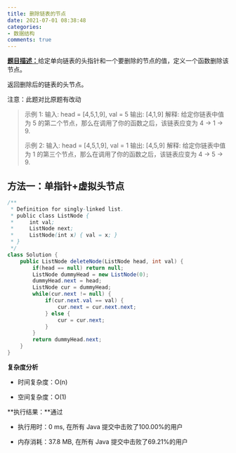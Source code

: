 ```yaml
---
title: 删除链表的节点
date: 2021-07-01 08:38:48
categories:
- 数据结构
comments: true
---
```


[**题目描述：**](https://leetcode-cn.com/problems/shan-chu-lian-biao-de-jie-dian-lcof/)给定单向链表的头指针和一个要删除的节点的值，定义一个函数删除该节点。

返回删除后的链表的头节点。

注意：此题对比原题有改动

<!-- more -->

> 示例 1:
> 输入: head = [4,5,1,9], val = 5
> 输出: [4,1,9]
> 解释: 给定你链表中值为 5 的第二个节点，那么在调用了你的函数之后，该链表应变为 4 -> 1 -> 9.
>
> 示例 2:
> 输入: head = [4,5,1,9], val = 1
> 输出: [4,5,9]
> 解释: 给定你链表中值为 1 的第三个节点，那么在调用了你的函数之后，该链表应变为 4 -> 5 -> 9.




## 方法一：单指针+虚拟头节点

```java
/**
 * Definition for singly-linked list.
 * public class ListNode {
 *     int val;
 *     ListNode next;
 *     ListNode(int x) { val = x; }
 * }
 */
class Solution {
    public ListNode deleteNode(ListNode head, int val) {
        if(head == null) return null;
        ListNode dummyHead = new ListNode(0);
        dummyHead.next = head;
        ListNode cur = dummyHead;
        while(cur.next != null) {
            if(cur.next.val == val) {
                cur.next = cur.next.next;
            } else {
                cur = cur.next;
            }
        }
        return dummyHead.next;
    }
}
```

**复杂度分析**

- 时间复杂度：O(n)

- 空间复杂度：O(1)

**执行结果：**通过

- 执行用时：0 ms, 在所有 Java 提交中击败了100.00%的用户

- 内存消耗：37.8 MB, 在所有 Java 提交中击败了69.21%的用户
